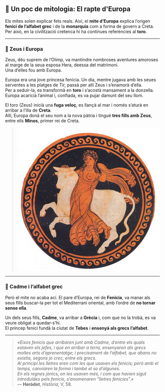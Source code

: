 ## 🏺 Un poc de mitologia: El rapte d'Europa

Els mites solen explicar fets reals. Així, el **mite d’Europa** explica l’origen **fenici de l’alfabet grec** i de la **monarquia** com a forma de govern a Creta.  
Per això, en la civilització cretenca hi ha contínues referències al **toro**.

---

### 🐂 Zeus i Europa

Zeus, déu suprem de l’Olimp, va mantindre nombroses aventures amoroses al marge de la seua esposa Hera, deessa del matrimoni.  
Una d’elles fou amb Europa.

Europa era una jove princesa fenícia. Un dia, mentre jugava amb les seues serventes a les platges de Tir, passà per allí Zeus i s’enamorà d’ella.  
Per a seduir-la, es transformà en **toro** i s’acostà mansament a la donzella. Europa acaricià l’animal i, confiada, es va pujar damunt del seu llom.

El toro (Zeus) inicià una **fuga veloç**, es llançà al mar i només s’aturà en arribar a l’illa de **Creta**.  
Allí, Europa donà el seu nom a la nova pàtria i tingué **tres fills amb Zeus**, entre ells **Minos**, primer rei de Creta.

> ![Europa i el toro. Ceràmica de figures roges, Museu Kunsthistorisches, Viena](../assets/img/europa-i-toro.png)

---

### 👑 Cadme i l’alfabet grec

Però el mite no acaba ací. El pare d’Europa, rei de **Fenícia**, va manar als seus fills buscar-la per tot el Mediterrani oriental, amb l’ordre de **no tornar sense ella**.

Un dels seus fills, **Cadme**, va arribar a **Grècia** i, com que no la trobà, es va veure obligat a quedar-s’hi.  
El príncep fenici fundà la ciutat de **Tebes** i **ensenyà als grecs l’alfabet**.

---

> *«Eixos fenicis que arribaren junt amb Cadme, d’entre els quals estaven els jefes, i que en arribar a terra, ensenyaren als grecs moltes arts d’aprenentatge; i precisament de l’alfabet, que abans no existia, segons jo crec, entre els grecs.  
> Al principi les lletres eren com les que usaven els fenicis; però amb el temps, canviaren la forma i també el so d’algunes.  
> En els regnes jònics, on les usaven més, i com que havien sigut introduïdes pels fenicis, s’anomenaren “lletres fenícies”.»*  
> — **Heròdot**, *Història*, V, 58.
